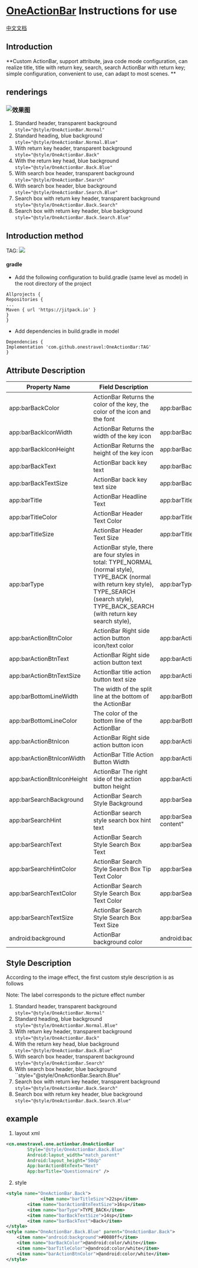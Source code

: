 

# [OneActionBar](https://github.com/onestravel/OneActionBar) Instructions for use



[中文文档](README_ZH.md) 

## Introduction

**Custom ActionBar, support attribute, java code mode configuration, can realize title, title with return key, search, search ActionBar with return key; simple configuration, convenient to use, can adapt to most scenes. **

## renderings

### ![效果图](/images/20190825/image-20190915194738463.png)

1. Standard header, transparent background ``style="@style/OneActionBar.Normal"``
2. Standard heading, blue background ``style="@style/OneActionBar.Normal.Blue"``
3. With return key header, transparent background ``style="@style/OneActionBar.Back"``
4. With the return key head, blue background ``style="@style/OneActionBar.Back.Blue"``
5. With search box header, transparent background ``style="@style/OneActionBar.Search"``
6. With search box header, blue background ``style="@style/OneActionBar.Search.Blue"``
7. Search box with return key header, transparent background ``style="@style/OneActionBar.Back.Search"``
8. Search box with return key header, blue background ``style="@style/OneActionBar.Back.Search.Blue"``

## Introduction method

TAG: [![](https://jitpack.io/v/onestravel/OneActionBar.svg)](https://jitpack.io/#onestravel/OneActionBar)

#### gradle

- Add the following configuration to build.gradle (same level as model) in the root directory of the project

```
Allprojects {
Repositories {
...
Maven { url 'https://jitpack.io' }
}
}

```

- Add dependencies in build.gradle in model

```
Dependencies {
Implementation 'com.github.onestravel:OneActionBar:TAG'
}

```

## Attribute Description

| Property Name              | Field Description                                            | Example                                         |
| -------------------------- | ------------------------------------------------------------ | ----------------------------------------------- |
| app:barBackColor           | ActionBar Returns the color of the key, the color of the icon and the font | app:barBackColor="#000000"                      |
| app:barBackIconWidth       | ActionBar Returns the width of the key icon                  | app:barBackIconWidth="25dp"                     |
| app:barBackIconHeight      | ActionBar Returns the height of the key icon                 | app:barBackIconHeight="25dp"                    |
| app:barBackText            | ActionBar back key text                                      | app:barBackText="return"                        |
| app:barBackTextSize        | ActionBar back key text size                                 | app:barBackTextSize="13sp"                      |
| app:barTitle               | ActionBar Headline Text                                      | app:barTitle="Home"                             |
| app:barTitleColor          | ActionBar Header Text Color                                  | app:barTitleColor="#000000"                     |
| app:barTitleSize           | ActionBar Header Text Size                                   | app:barTitleSize="22sp"                         |
| app:barType                | ActionBar style, there are four styles in total: TYPE_NORMAL (normal style), TYPE_BACK (normal with return key style), TYPE_SEARCH (search style), TYPE_BACK_SEARCH (with return key search style), | app:barType=" TYPE_NORMAL"                      |
| app:barActionBtnColor      | ActionBar Right side action button icon/text color           | app:barActionBtnColor="#FF0000"                 |
| app:barActionBtnText       | ActionBar Right side action button text                      | app:barActionBtnText="Next"                     |
| app:barActionBtnTextSize   | ActionBar title action button text size                      | app:barActionBtnTextSize="15sp"                 |
| app:barBottomLineWidth     | The width of the split line at the bottom of the ActionBar   | app:barBottomLineWidth="1dp"                    |
| app:barBottomLineColor     | The color of the bottom line of the ActionBar                | app:barBottomLineColor="#1a1a1a"                |
| app:barActionBtnIcon       | ActionBar Right side action button icon                      | app:barActionBtnIcon="@drawable/icon_next"      |
| app:barActionBtnIconWidth  | ActionBar Title Action Button Width                          | app:barActionBtnIconWidth="25dp"                |
| app:barActionBtnIconHeight | ActionBar The right side of the action button height         | app:barActionBtnIconHeight="25dp"               |
| app:barSearchBackground    | ActionBar Search Style Background                            | app:barSearchBackground="#FFFFFF"               |
| app:barSearchHint          | ActionBar search style search box hint text                  | app:barSearchHint="Please enter search content" |
| app:barSearchText          | ActionBar Search Style Search Box Text                       | app:barSearchText="Today News"                  |
| app:barSearchHintColor     | ActionBar Search Style Search Box Tip Text Color             | app:barSearchHintColor="#E1E1E1"                |
| app:barSearchTextColor     | ActionBar Search Style Search Box Text Color                 | app:barSearchTextColor="#000000"                |
| app:barSearchTextSize      | ActionBar Search Style Search Box Text Size                  | app:barSearchTextSize="20sp"                    |
| android:background         | ActionBar background color                                   | android:background="#FFFFFF"                    |

## Style Description

According to the image effect, the first custom style description is as follows

Note: The label corresponds to the picture effect number

1. Standard header, transparent background ``style="@style/OneActionBar.Normal"``
2. Standard heading, blue background ``style="@style/OneActionBar.Normal.Blue"``
3. With return key header, transparent background ``style="@style/OneActionBar.Back"``
4. With the return key head, blue background ``style="@style/OneActionBar.Back.Blue"``
5. With search box header, transparent background ``style="@style/OneActionBar.Search"``
6. With search box header, blue background ``style="@style/OneActionBar.Search.Blue"
7. Search box with return key header, transparent background ``style="@style/OneActionBar.Back.Search"``
8. Search box with return key header, blue background ``style="@style/OneActionBar.Back.Search.Blue"``

## example

1. layout xml

```xml
<cn.onestravel.one.actionbar.OneActionBar
        Style="@style/OneActionBar.Back.Blue"
        Android:layout_width="match_parent"
        Android:layout_height="50dp"
        App:barActionBtnText="Next"
        App:barTitle="Questionnaire" />
```

2. style

```Xml
<style name="OneActionBar.Back">
  			 <item name="barTitleSize">22sp</item>
        <item name="barActionBtnTextSize">16sp</item>
        <item name="barType">TYPE_BACK</item>
        <item name="barBackTextSize">14sp</item>
        <item name="barBackText">Back</item>
</style>
<style name="OneActionBar.Back.Blue" parent="OneActionBar.Back">
    <item name="android:background">#0080ff</item>
    <item name="barBackColor">@android:color/white</item>
    <item name="barTitleColor">@android:color/white</item>
    <item name="barActionBtnColor">@android:color/white</item>
</style>
```